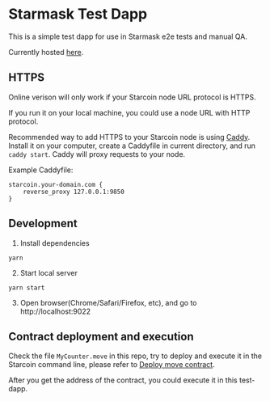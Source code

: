 # Starmask Test Dapp

This is a simple test dapp for use in Starmask e2e tests and manual QA.

Currently hosted [here](http://starmask-test-dapp.starcoin.org.s3-website-ap-northeast-1.amazonaws.com/).

## HTTPS

Online verison will only work if your Starcoin node URL protocol is HTTPS.

If you run it on your local machine, you could use a node URL with HTTP protocol.

Recommended way to add HTTPS to your Starcoin node is using [Caddy](https://caddyserver.com). Install it on your computer, create a Caddyfile in current directory, and run `caddy start`. Caddy will proxy requests to your node.

Example Caddyfile:

```
starcoin.your-domain.com {
    reverse_proxy 127.0.0.1:9850
}
```

## Development

1. Install dependencies

```
yarn
````

2. Start local server

```
yarn start
```

3. Open browser(Chrome/Safari/Firefox, etc), and go to http://localhost:9022

## Contract deployment and execution

Check the file `MyCounter.move` in this repo, try to deploy and execute it in the Starcoin command line, please refer to [Deploy move contract](https://developer.starcoin.org/en/tutorials/deploy_move_contract/).

After you get the address of the contract, you could execute it in this test-dapp.
